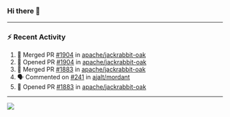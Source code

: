 ### Hi there 👋

---

### :zap: Recent Activity

<!--START_SECTION:activity-->
1. 🎉 Merged PR [#1904](https://github.com/apache/jackrabbit-oak/pull/1904) in [apache/jackrabbit-oak](https://github.com/apache/jackrabbit-oak)
2. 💪 Opened PR [#1904](https://github.com/apache/jackrabbit-oak/pull/1904) in [apache/jackrabbit-oak](https://github.com/apache/jackrabbit-oak)
3. 🎉 Merged PR [#1883](https://github.com/apache/jackrabbit-oak/pull/1883) in [apache/jackrabbit-oak](https://github.com/apache/jackrabbit-oak)
4. 🗣 Commented on [#241](https://github.com/ajalt/mordant/issues/241#issuecomment-2511668754) in [ajalt/mordant](https://github.com/ajalt/mordant)
5. 💪 Opened PR [#1883](https://github.com/apache/jackrabbit-oak/pull/1883) in [apache/jackrabbit-oak](https://github.com/apache/jackrabbit-oak)
<!--END_SECTION:activity-->

---

<!--
**fabriziofortino/fabriziofortino** is a ✨ _special_ ✨ repository because its `README.md` (this file) appears on your GitHub profile.

Here are some ideas to get you started:

- 🔭 I’m currently working on ...
- 🌱 I’m currently learning ...
- 👯 I’m looking to collaborate on ...
- 🤔 I’m looking for help with ...
- 💬 Ask me about ...
- 📫 How to reach me: ...
- 😄 Pronouns: ...
- ⚡ Fun fact: ...
-->
![](https://komarev.com/ghpvc/?username=fabriziofortino)
